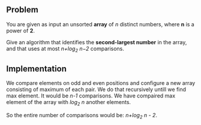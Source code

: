 <h2>Problem</h2>
You are given as input an unsorted <b>array</b> of <em>n</em> distinct numbers, where <b>n</b> is a power of <b>2</b>.

Give an algorithm that identifies the <b>second-largest number</b> in the array, and that uses at most <em>n+log<sub>2</sub> n−2</em> comparisons.

<h2>Implementation</h2> 
We compare elements on odd and even positions and configure a new array consisting of maximum of each pair. We do that recursively untill we find max element. 
It would be <em>n-1</em> comparisons.
We have compaired max element of the array with  <em>log<sub>2</sub> n</em> another elements.

So the entire number of comparisons would be:
<em>n+log<sub>2</sub> n - 2</em>.

